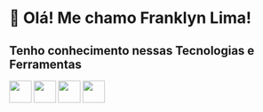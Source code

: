 # 👋 Olá! Me chamo Franklyn Lima!


## Tenho conhecimento nessas Tecnologias e Ferramentas
<img src="https://cdn.jsdelivr.net/gh/devicons/devicon@latest/icons/javascript/javascript-original.svg" width="40" height="40"/>  <img src="https://cdn.jsdelivr.net/gh/devicons/devicon@latest/icons/react/react-original-wordmark.svg" width="40" height="40"/>  <img src="https://cdn.jsdelivr.net/gh/devicons/devicon@latest/icons/typescript/typescript-original.svg" width="40" height="40"/>  <img src="https://cdn.jsdelivr.net/gh/devicons/devicon@latest/icons/nodejs/nodejs-original-wordmark.svg" width="40" height="40"/>
          
          
          


